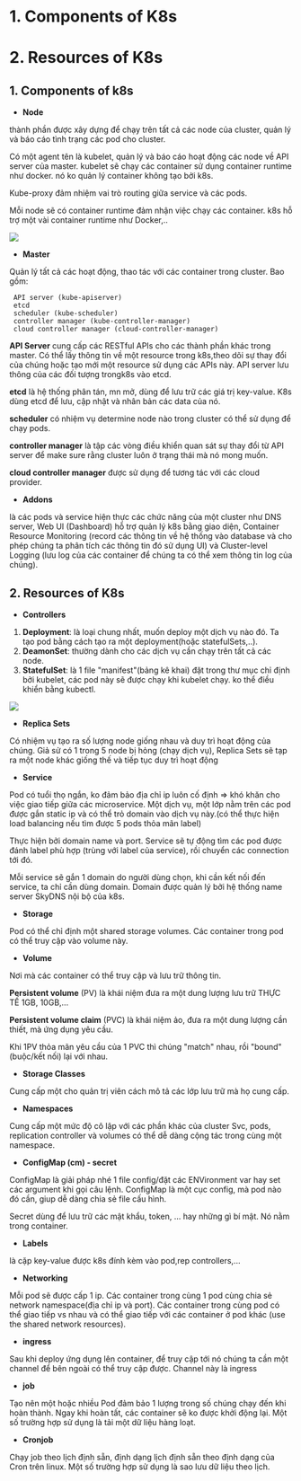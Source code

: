 # 1. Components of K8s
# 2. Resources of K8s

## 1. Components of k8s

 - **Node**
 
thành phần được xây dựng để chạy trên tất cả các node của cluster, quản lý và báo cáo tình trạng các pod cho cluster.

Có một agent tên là kubelet, quản lý và báo cáo hoạt động các node về API server của master. kubelet sẽ chạy các container sử dụng container runtime như docker. nó ko quản lý container không tạo bởi k8s.

Kube-proxy đảm nhiệm vai trò routing giữa service và các pods.

Mỗi node sẽ có container runtime đảm nhận việc chạy các container. k8s hỗ trợ một vài container runtime như Docker,..
 
<img src="https://i.imgur.com/tpTTzoZ.png"> 

 - **Master**

Quản lý tất cả các hoạt động, thao tác với các container trong cluster. Bao gồm: 

	 API server (kube-apiserver)
	 etcd
	 scheduler (kube-scheduler)
	 controller manager (kube-controller-manager)
	 cloud controller manager (cloud-controller-manager)
    
**API Server** cung cấp các RESTful APIs cho các thành phần khác trong master. Có thể lấy thông tin về một resource trong k8s,theo dõi sự thay đổi của chúng hoặc tạo mới một resource sử dụng các APIs này. API server lưu thông của các đối tượng trongk8s vào etcd.

**etcd** là hệ thống phân tán, mn mở, dùng để lưu trữ các giá trị key-value. K8s dùng etcd để lưu, cập nhật và nhân bản các data của nó.

**scheduler** có nhiệm vụ determine node nào trong cluster có thể sử dụng để chạy pods.

**controller manager** là tập các vòng điều khiển quan sát sự thay đổi từ API server để make sure rằng cluster luôn ở trạng thái mà nó mong muốn.

**cloud controller manager** được sử dụng để tương tác với các cloud provider.

 - **Addons**
 
là các pods và service hiện thực các chức năng của một cluster như DNS server, Web UI (Dashboard) hỗ trợ quản lý k8s bằng giao diện, Container Resource Monitoring (record các thông tin về hệ thống vào database và cho phép chúng ta phân tích các thông tin đó sử dụng UI) và Cluster-level Logging (lưu log của các container để chúng ta có thể xem thông tin log của chúng).

## 2. Resources of K8s

 - **Controllers**
 
1. **Deployment**: là loại chung nhất, muốn deploy một dịch vụ nào đó. Ta tạo pod bằng cách tạo ra một deployment(hoặc statefulSets,..).
2. **DeamonSet**: thường dành cho các dịch vụ cần chạy trên tất cả các node.
3. **StatefulSet**: là 1 file "manifest"(bảng kê khai) đặt trong thư mục chỉ định bởi kubelet, các pod này sẽ được chạy khi kubelet chạy. ko thể điều khiển bằng kubectl.

<img src="https://i.imgur.com/Gl2fROh.png"> 

 - **Replica Sets**
    
 Có nhiệm vụ tạo ra số lượng node giống nhau và duy trì hoạt động của chúng. Giả sử có 1 trong 5 node bị hỏng (chạy dịch vụ), Replica Sets sẽ tạp ra một node khác giống thế và tiếp tục duy trì hoạt động
 
 - **Service**
  
Pod có tuổi thọ ngắn, ko đảm bảo địa chỉ ip luôn cố định => khó khăn cho việc giao tiếp giữa các microservice. Một dịch vụ, một lớp nằm trên các pod được gắn static ip và có thể trỏ domain vào dịch vụ này.(có thể thực hiện load balancing nếu tìm được 5 pods thỏa mãn label)

Thực hiện bởi domain name và port. Service sẽ tự động tìm các pod được đánh label phù hợp (trùng với label của service), rồi chuyển các connection tới đó.

Mỗi service sẽ gắn 1 domain do người dùng chọn, khi cần kết nối đến service, ta chỉ cần dùng domain. Domain được quản lý bởi hệ thống name server SkyDNS nội bộ của k8s.
 
 - **Storage**
 
Pod có thể chỉ định một shared storage volumes. Các container trong pod có thể truy cập vào volume này.
 
  - **Volume**
  
Nơi mà các container có thể truy cập và lưu trữ thông tin.

**Persistent volume** (PV) là khái niệm đưa ra một dung lượng lưu trữ THỰC TẾ 1GB, 10GB,...

**Persistent volume claim** (PVC) là khái niệm ảo, đưa ra một dung lượng cần thiết, mà ứng dụng yêu cầu.

Khi 1PV thỏa mãn yêu cầu của 1 PVC thì chúng "match" nhau, rồi "bound" (buộc/kết nối) lại với nhau.

 - **Storage Classes**
 
Cung cấp một cho quản trị viên cách mô tả các lớp lưu trữ mà họ cung cấp.

 - **Namespaces**
 
Cung cấp một mức độ cô lập với các phần khác của cluster
Svc, pods, replication controller và volumes có thể dễ dàng cộng tác trong cùng một namespace.

 - **ConfigMap (cm) - secret**
 
ConfigMap là giải pháp nhé 1 file config/đặt các ENVironment var hay set các argument khi gọi câu lệnh.
ConfigMap là một cục config, mà pod nào đó cần, giup dễ dàng chia sẻ file cấu hình.

Secret dùng để lưu trữ các mật khẩu, token, ... hay những gì bí mật. Nó nằm trong container.

 - **Labels**
 
là cặp key-value được k8s đính kèm vào pod,rep controllers,...

 - **Networking**
 
Mỗi pod sẽ được cấp 1 ip. Các container trong cùng 1 pod cùng chia sẻ network namespace(địa chỉ ip và port). Các container trong cùng pod có thể giao tiếp vs nhau và có thể giao tiếp với các container ở pod khác (use the shared network resources). 

 - **ingress**
 
Sau khi deploy ứng dụng lên container, để truy cập tới nó chúng ta cần một channel để bên ngoài có thể truy cập được. Channel này là ingress

 - **job**
 
Tạo nên một hoặc nhiều Pod đảm bảo 1 lượng trong số chúng chạy đến khi hoàn thành. Ngay khi hoàn tất, các container sẽ ko được khởi động lại.
Một số trường hợp sử dụng là tải một dữ liệu hàng loạt.

 - **Cronjob**
 
Chạy job theo lịch định sẵn, định dạng lịch định sẵn theo định dạng của Cron trên linux.
Một số trường hợp sử dụng là sao lưu dữ liệu theo lịch.
